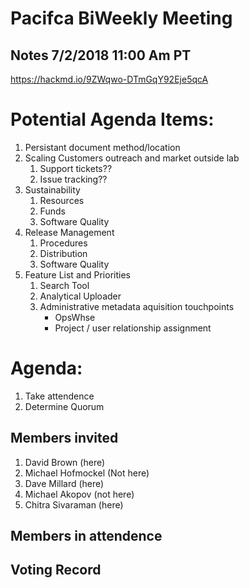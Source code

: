 # Pacifca BiWeekly Meeting
## Notes 7/2/2018 11:00 Am PT
https://hackmd.io/9ZWqwo-DTmGqY92Eje5qcA

# Potential Agenda Items:

1. Persistant document method/location
2. Scaling Customers outreach and market outside lab
    1. Support tickets??
    2. Issue tracking??
4. Sustainability
    1. Resources
    2. Funds
    3. Software Quality
5. Release Management
    1. Procedures
    2. Distribution
    3. Software Quality
8. Feature List and Priorities
    1. Search Tool
    2. Analytical Uploader
    3. Administrative metadata aquisition touchpoints
        * OpsWhse
        * Project / user relationship assignment

# Agenda:

1. Take attendence
2. Determine Quorum

## Members invited

1. David Brown (here)
3. Michael Hofmockel (Not here)
4. Dave Millard (here)
5. Michael Akopov (not here)
6. Chitra Sivaraman (here)

## Members in attendence

## Voting Record
